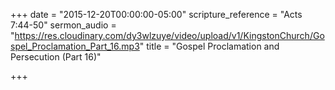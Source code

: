 +++
date = "2015-12-20T00:00:00-05:00"
scripture_reference = "Acts 7:44-50"
sermon_audio = "https://res.cloudinary.com/dy3wlzuye/video/upload/v1/KingstonChurch/Gospel_Proclamation_Part_16.mp3"
title = "Gospel Proclamation and Persecution (Part 16)"

+++
